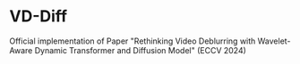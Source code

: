 # VD-Diff
Official implementation of Paper "Rethinking Video Deblurring with Wavelet-Aware Dynamic Transformer and Diffusion Model" (ECCV 2024)
